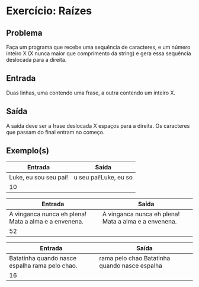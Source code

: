 Exercício: Raízes
====================


Problema
--------

Faça um programa que recebe uma sequência de caracteres, e um número inteiro X (X nunca maior que comprimento da string) e gera essa sequência deslocada para a direita.


Entrada
-------

Duas linhas, uma contendo uma frase, a outra contendo um inteiro X.


Saída
-----

A saída deve ser a frase deslocada X espaços para a direita. Os caracteres que passam do final entram no começo.


Exemplo(s)
----------

| Entrada               | Saída                 |
|-----------------------|-----------------------|
| Luke, eu sou seu pai! | u seu pai!Luke, eu so |
| 10                    |                       |

| Entrada                                              | Saída                                                |
|------------------------------------------------------|------------------------------------------------------|
| A vinganca nunca eh plena! Mata a alma e a envenena. | A vinganca nunca eh plena! Mata a alma e a envenena. |
| 52                                                   |                                                      |

| Entrada                                         | Saída                                         |
|-------------------------------------------------|-----------------------------------------------|
| Batatinha quando nasce espalha rama pelo chao.  | rama pelo chao.Batatinha quando nasce espalha |
| 16                                              |                                               |
